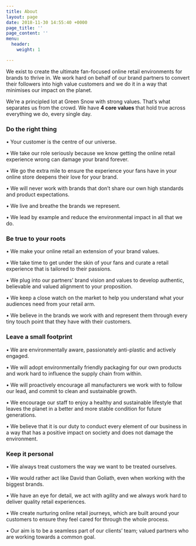 ```yaml
---
title: About
layout: page
date: 2018-11-30 14:55:40 +0000
page_title: ''
page_content: ''
menu:
  header:
    weight: 1

---
```

We exist to create the ultimate fan-focused online retail environments for brands to thrive in. We work hard on behalf of our brand partners to convert their followers into high value customers and we do it in a way that minimises our impact on the planet.

We’re a principled lot at Green Snow with strong values. That’s what separates us from the crowd. We have **4 core values** that hold true across everything we do, every single day.

### **Do the right thing**

• Your customer is the centre of our universe.

• We take our role seriously because we know getting the online retail experience wrong can damage your brand forever.

• We go the extra mile to ensure the experience your fans have in your online store deepens their love for your brand.

• We will never work with brands that don’t share our own high standards and product expectations.

• We live and breathe the brands we represent.

• We lead by example and reduce the environmental impact in all that we do.

### **Be true to your roots**

• We make your online retail an extension of your brand values.

• We take time to get under the skin of your fans and curate a retail experience that is tailored to their passions.

• We plug into our partners’ brand vision and values to develop authentic, believable and valued alignment to your proposition.

• We keep a close watch on the market to help you understand what your audiences need from your retail arm.

• We believe in the brands we work with and represent them through every tiny touch point that they have with their customers.

### **Leave a small footprint**

• We are environmentally aware, passionately anti-plastic and actively engaged.

• We will adopt environmentally friendly packaging for our own products and work hard to influence the supply chain from within.

• We will proactively encourage all manufacturers we work with to follow our lead, and commit to clean and sustainable growth.

• We encourage our staff to enjoy a healthy and sustainable lifestyle that leaves the planet in a better and more stable condition for future generations.

• We believe that it is our duty to conduct every element of our business in a way that has a positive impact on society and does not damage the environment.

### **Keep it personal**

• We always treat customers the way we want to be treated ourselves.

• We would rather act like David than Goliath, even when working with the biggest brands.

• We have an eye for detail, we act with agility and we always work hard to deliver quality retail experiences.

• We create nurturing online retail journeys, which are built around your customers to ensure they feel cared for through the whole process.

• Our aim is to be a seamless part of our clients’ team; valued partners who are working towards a common goal.